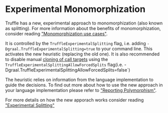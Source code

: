 # Experimental Monomorphization

Truffle has a new, experimental approach to monomorphization (also known as
splitting). For more information about the benefits of monomorphization,
consider reading ["Monomorphization use cases"](MonomorphizationUseCases.md).

It is controlled by the `TruffleExperimentalSplitting` flag, i.e. adding
`-Dgraal.TruffleExperimentalSplitting=true` to your command line. This
activates the new heuristic (replacing the old one). It is also recommended to
disable manual [cloning of call
targets](http://www.graalvm.org/truffle/javadoc/com/oracle/truffle/api/nodes/DirectCallNode.html#cloneCallTarget--)
using the `TruffleExperimentalSplittingAllowForcedSplits` flag(i.e.
-Dgraal.TruffleExperimentalSplittingAllowForcedSplits=false`)

The heuristic relies on information from the language implementation to guide
the decisions.  To find out more about how to use the new approach in your
language implementation please refer to ["Reporting
Polymorphism"](ReportingPolymorphism.md).

For more details on how the new apporach works consider reading ["Experimental
Splitting"](ExperimentalSplitting.md)
